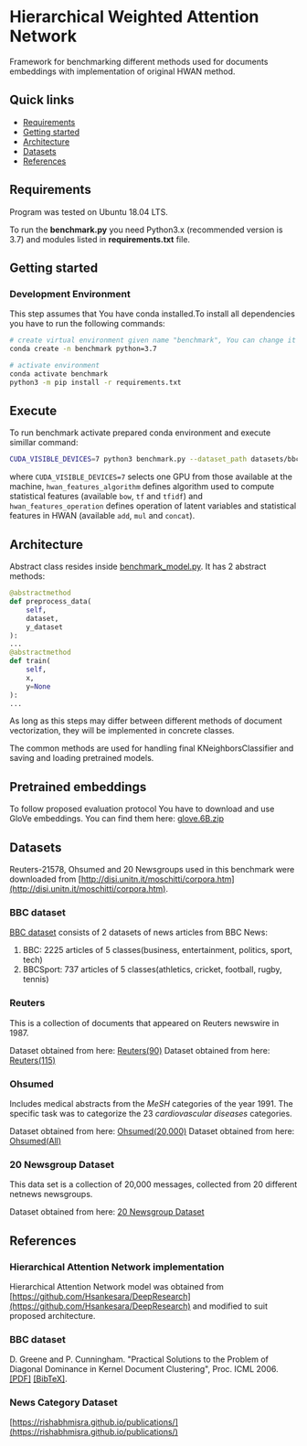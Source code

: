 
# Hierarchical Weighted Attention Network

Framework for benchmarking different methods used for documents embeddings
with implementation of original HWAN method.

## Quick links

* [Requirements](#requirements)
* [Getting started](#getting-started)
* [Architecture](#architecture)
* [Datasets](#datasets)
* [References](#references)

## Requirements

Program was tested on Ubuntu 18.04 LTS.

To run the **benchmark.py** you need Python3.x (recommended version is
3.7) and modules listed in **requirements.txt** file.

## Getting started

### Development Environment

This step assumes that You have conda installed.To install all dependencies
you have to run the following commands:

```bash
# create virtual environment given name "benchmark", You can change it
conda create -n benchmark python=3.7

# activate environment
conda activate benchmark
python3 -m pip install -r requirements.txt
```

## Execute

To run benchmark activate prepared conda environment and execute simillar command:
```bash
CUDA_VISIBLE_DEVICES=7 python3 benchmark.py --dataset_path datasets/bbcsport/ --models_path models/ --pretrained_path embeddings/glove.6B.100d.txt --dataset_name bbc --hwan_features_algorithm tf --hwan_features_operation mul
```
where `CUDA_VISIBLE_DEVICES=7` selects one GPU from those available at the machine,
`hwan_features_algorithm` defines algorithm used to compute statistical features
(available `bow`, `tf` and `tfidf`) and `hwan_features_operation` defines operation of
latent variables and statistical features in HWAN (available `add`, `mul` and `concat`).

## Architecture

Abstract class resides inside [benchmark_model.py](https://github.com/adamwawrzynski/vectorized_documents_benchmark/blob/master/benchmark_model.py). It has 2 abstract methods:

~~~python
@abstractmethod
def preprocess_data(
	self,
	dataset,
	y_dataset
):
...
@abstractmethod
def train(
	self,
	x,
	y=None
):
...
~~~

As long as this steps may differ between different methods of document vectorization, they will be implemented in concrete classes.

The common methods are used for handling final KNeighborsClassifier and saving and loading pretrained models.

## Pretrained embeddings

To follow proposed evaluation protocol You have to download and use GloVe embeddings. You can find them here:
[glove.6B.zip](http://nlp.stanford.edu/data/glove.6B.zip)

## Datasets

Reuters-21578, Ohsumed and 20 Newsgroups used in this benchmark were downloaded from [http://disi.unitn.it/moschitti/corpora.htm](http://disi.unitn.it/moschitti/corpora.htm).

### BBC dataset
[BBC dataset](http://mlg.ucd.ie/datasets/bbc.html) consists of 2 datasets of news articles from BBC News:
1. BBC:	2225 articles of 5 classes(business, entertainment, politics, sport, tech)
2. BBCSport: 737 articles of 5 classes(athletics, cricket, football, rugby, tennis)

### Reuters
This is a collection of documents that appeared on Reuters newswire in 1987.

Dataset obtained from here: [Reuters(90)](http://disi.unitn.it/moschitti/corpora/Reuters21578-Apte-90Cat.tar.gz)
Dataset obtained from here: [Reuters(115)](http://disi.unitn.it/moschitti/corpora/Reuters21578-Apte-115Cat.tar.gz)

### Ohsumed
Includes medical abstracts from the _MeSH_ categories of the year 1991. The specific task was to categorize the 23 _cardiovascular diseases_ categories.

Dataset obtained from here: [Ohsumed(20,000)](http://disi.unitn.it/moschitti/corpora/ohsumed-first-20000-docs.tar.gz)
Dataset obtained from here: [Ohsumed(All)](http://disi.unitn.it/moschitti/corpora/ohsumed-all-docs.tar.gz)

### 20 Newsgroup Dataset

This data set is a collection of 20,000 messages, collected from 20 different netnews newsgroups.

Dataset obtained from here: [20 Newsgroup Dataset](http://disi.unitn.it/moschitti/corpora/20_newsgroups.tar.gz)


## References

### Hierarchical Attention Network implementation

Hierarchical Attention Network model was obtained from [https://github.com/Hsankesara/DeepResearch](https://github.com/Hsankesara/DeepResearch) and modified to suit proposed architecture.

### BBC dataset

D. Greene and P. Cunningham. "Practical Solutions to the Problem of Diagonal Dominance in Kernel Document Clustering", Proc. ICML 2006. [[PDF]](http://mlg.ucd.ie/files/publications/greene06icml.pdf)  [[BibTeX]](http://mlg.ucd.ie/files/bib/greene06icml.bib).

### News Category Dataset

[https://rishabhmisra.github.io/publications/](https://rishabhmisra.github.io/publications/)
